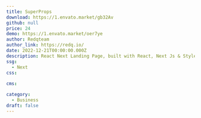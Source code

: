 ```yaml
---
title: SuperProps
download: https://1.envato.market/gb32Av
github: null
price: 24
demo: https://1.envato.market/oer7ye
author: Redqteam 
author_link: https://redq.io/
date: 2022-12-21T00:00:00.000Z
description: React Next Landing Page, built with React, Next Js & Styled Components. NO jQuery!
ssg:
  - Next
css:
  
cms:

category:
  - Business
draft: false
---
```

